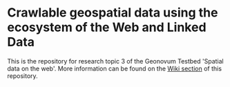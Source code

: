 # Crawlable geospatial data using the ecosystem of the Web and Linked Data
This is the repository for research topic 3 of the Geonovum Testbed 'Spatial data on the web'. More information can be found on the [Wiki section](https://github.com/geo4web-testbed/topic3/wiki) of this repository.
